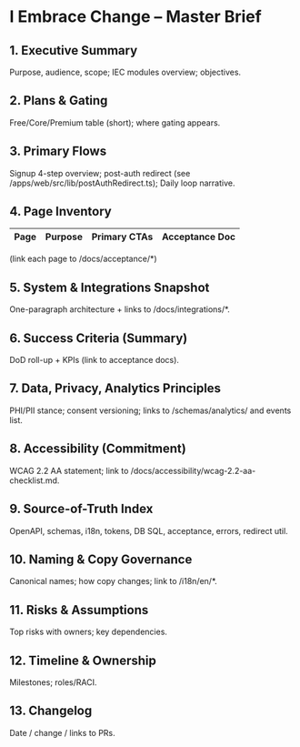 # I Embrace Change – Master Brief

## 1. Executive Summary
Purpose, audience, scope; IEC modules overview; objectives.

## 2. Plans & Gating
Free/Core/Premium table (short); where gating appears.

## 3. Primary Flows
Signup 4-step overview; post-auth redirect (see /apps/web/src/lib/postAuthRedirect.ts);
Daily loop narrative.

## 4. Page Inventory
| Page | Purpose | Primary CTAs | Acceptance Doc |
|------|---------|--------------|----------------|
(link each page to /docs/acceptance/*)

## 5. System & Integrations Snapshot
One-paragraph architecture + links to /docs/integrations/*.

## 6. Success Criteria (Summary)
DoD roll-up + KPIs (link to acceptance docs).

## 7. Data, Privacy, Analytics Principles
PHI/PII stance; consent versioning; links to /schemas/analytics/ and events list.

## 8. Accessibility (Commitment)
WCAG 2.2 AA statement; link to /docs/accessibility/wcag-2.2-aa-checklist.md.

## 9. Source-of-Truth Index
OpenAPI, schemas, i18n, tokens, DB SQL, acceptance, errors, redirect util.

## 10. Naming & Copy Governance
Canonical names; how copy changes; link to /i18n/en/*.

## 11. Risks & Assumptions
Top risks with owners; key dependencies.

## 12. Timeline & Ownership
Milestones; roles/RACI.

## 13. Changelog
Date / change / links to PRs.
